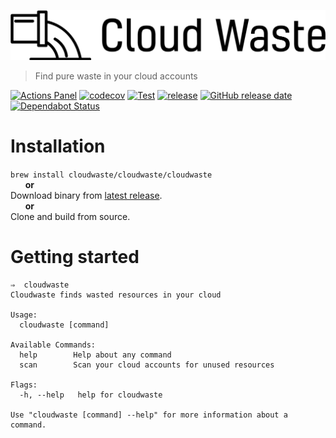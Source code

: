 ![cloud waste](/docs/cloudwaste.svg)
> Find pure waste in your cloud accounts

[![Actions Panel](https://img.shields.io/badge/actionspanel-enabled-brightgreen)](https://www.actionspanel.app/app/cloudwaste/cloudwaste)
[![codecov](https://codecov.io/gh/cloudwaste/cloudwaste/branch/master/graph/badge.svg)](https://codecov.io/gh/cloudwaste/cloudwaste)
[![Test](https://github.com/cloudwaste/cloudwaste/workflows/Test/badge.svg)](https://github.com/cloudwaste/cloudwaste/actions?query=workflow%3ATest)
[![release](https://img.shields.io/github/release/cloudwaste/cloudwaste.svg)](https://github.com/cloudwaste/cloudwaste/releases/latest)
[![GitHub release date](https://img.shields.io/github/release-date/cloudwaste/cloudwaste.svg)](https://github.com/cloudwaste/cloudwaste/releases)
[![Dependabot Status](https://api.dependabot.com/badges/status?host=github&repo=cloudwaste/cloudwaste)](https://dependabot.com)

# Installation
`brew install cloudwaste/cloudwaste/cloudwaste`  
&nbsp;&nbsp;&nbsp;&nbsp;&nbsp;&nbsp;**or**  
Download binary from [latest release](https://github.com/cloudwaste/cloudwaste/releases/latest).  
&nbsp;&nbsp;&nbsp;&nbsp;&nbsp;&nbsp;**or**  
Clone and build from source.

# Getting started
```
⇒  cloudwaste
Cloudwaste finds wasted resources in your cloud

Usage:
  cloudwaste [command]

Available Commands:
  help        Help about any command
  scan        Scan your cloud accounts for unused resources

Flags:
  -h, --help   help for cloudwaste

Use "cloudwaste [command] --help" for more information about a command.
```
